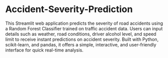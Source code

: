 # Accident-Severity-Prediction
This Streamlit web application predicts the severity of road accidents using a Random Forest Classifier trained on traffic accident data. Users can input details such as weather, road conditions, driver alcohol level, and speed limit to receive instant predictions on accident severity. Built with Python, scikit-learn, and pandas, it offers a simple, interactive, and user-friendly interface for quick real-time analysis.
